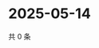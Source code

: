 # 2025-05-14

共 0 条

<!-- BEGIN ZHIHUQUESTIONS -->
<!-- 最后更新时间 Wed May 14 2025 13:11:54 GMT+0800 (China Standard Time) -->

<!-- END ZHIHUQUESTIONS -->
